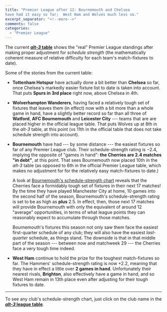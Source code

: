 ```yaml
---
title: "Premier League after 12: Bournemouth and Chelsea 
have had it easy so far;  West Ham and Wolves much less so."
excerpt_separator: "<!--more-->"
comments: false
categories: 
  - "Premier League"
---
```


The current
     [**_alt-3_ table**](/leagues/england-premier-league)
shows the "real" Premier League standings after making proper adjustment for
_schedule strength_ (the mathematically coherent measure of relative
	  difficulty for each team's match-fixtures to date).

Some of the stories from the current table:
     
- **Tottenham Hotspur** have actually done a bit better than **Chelsea** so far,
  once Chelsea's markedly easier fixture list to date is taken into account.  That
  puts **Spurs in 3rd place** right now, above Chelsea in 4th.

- **Wolverhampton Wanderers**, having faced a relatively tough set of fixtures that
  leaves them (in effect) now  with a bit more than a whole game in hand, have
  a slightly better record so far than all three of
  **Watford**, **AFC Bournemouth** and
  **Leicester City** ---
  teams that are are placed higher in the official league table.
  That puts Wolves up at 8th in the _alt-3_ table, at this point (vs 11th in the
  official table that does not take schedule strength into account).

- **Bournemouth** have had --- by some distance --- the easiest fixtures so far
  of any Premier League club.  Their schedule-strength rating is &minus;2.4,
  implying the opposite of "games in hand":
  **the Cherries are 2.4 matches "in debt"**,
  at this point.  That sees Bournemouth now
  placed 10th in the _alt-3_ table (as opposed
  to 6th in the official Premier League table, which makes no adjustment for
  for the relatively easy match-fixtures to date.)

    A look at [Bournemouth's schedule-strength chart](/leagues/england-premier-league/schedule-strength-Bou) reveals that the Cherries face a formidably tough
      set of fixtures in their next 17 matches!  By the time they have played
      Manchester City at home,
      10 games into the second half of the season, Bournemouth's
      schedule-strength rating is set to be
      as high as **plus** 2.5.  In effect, then,
      those next 17 matches will provide Bournemouth with only the equivalent of
      around 12 "average" opportunities, in terms of what league points they can
      reasonably expect to accumulate through those matches.

    Bournemouth's fixtures this season not only saw them face the easiest
    first-quarter schedule of any club; they will also have the easiest
    _last-quarter_ schedule, as things stand.  The downside is that in that
    middle part of the season --- between now and matchweek 29 --- the
    Cherries face a very tough time indeed.  
          
    
- **West Ham** continue to hold the prize for the toughest match-fixtures so
  far.  The Hammers' schedule-strength rating is now +2.2, meaning that they
  have in effect a little over **2 games in hand**.
  Unfortunately their nearest rivals, **Brighton**,
  also effectively have a game in hand, and so West Ham remain in 13th place
  even after adjusting for their tough fixtures to date. 

<hr>

To see any club's 
schedule-strength chart, just click on the club name in
the [**_alt-3_ league table**](/leagues/england-premier-league).
    
  

    
















